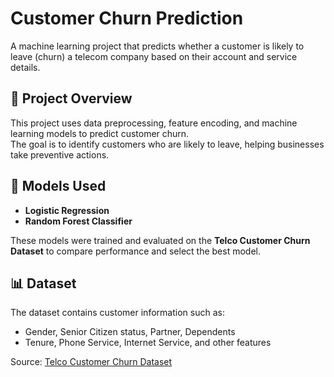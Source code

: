 # Customer Churn Prediction

A machine learning project that predicts whether a customer is likely to leave (churn) a telecom company based on their account and service details.

## 🧩 Project Overview
This project uses data preprocessing, feature encoding, and machine learning models to predict customer churn.  
The goal is to identify customers who are likely to leave, helping businesses take preventive actions.

## 🔹 Models Used
- **Logistic Regression**  
- **Random Forest Classifier**

These models were trained and evaluated on the **Telco Customer Churn Dataset** to compare performance and select the best model.

## 📊 Dataset
The dataset contains customer information such as:
- Gender, Senior Citizen status, Partner, Dependents  
- Tenure, Phone Service, Internet Service, and other features  

Source: [Telco Customer Churn Dataset](https://www.kaggle.com/blastchar/telco-customer-churn)

